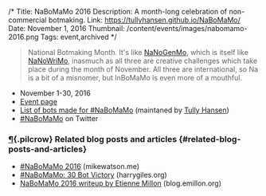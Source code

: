 /*
Title: NaBoMaMo 2016
Description: A month-long celebration of non-commercial botmaking.
Link: https://tullyhansen.github.io/NaBoMaMo/
Date: November 1, 2016
Thumbnail: /content/events/images/nabomamo-2016.png
Tags: event,archived
*/

> National Botmaking Month. It's like [NaNoGenMo](https://github.com/dariusk/NaNoGenMo-2015), which is itself like [NaNoWriMo](http://nanowrimo.org/), inasmuch as all three are creative challenges which take place during the month of November. All three are international, so Na is a bit of a misnomer, but InBoMaMo is even more of a mouthful.

- November 1-30, 2016
- [Event page](https://tullyhansen.github.io/NaBoMaMo/)
- [List of bots made for #NaBoMaMo](https://twitter.com/tullyhansen/lists/nabomamo-master/members) (maintaned by [Tully Hansen](https://twitter.com/tullyhansen))
- [#NaBoMaMo](https://twitter.com/hashtag/nabomamo?f=tweets&vertical=default) on Twitter



### [¶](#related-blog-posts-and-articles){.pilcrow} Related blog posts and articles {#related-blog-posts-and-articles}

- [#NaBoMaMo 2016](http://mikewatson.me/NaBoMaMo/2016) (mikewatson.me)
- [#NaBoMaMo: 30 Bot Victory](https://harrygiles.org/2016/12/03/nabomamo-30-bot-victory/) (harrygiles.org)
- [NaBoMaMo 2016 writeup by Etienne Millon](http://blog.emillon.org/posts/2017-02-01-nabomamo-2016-writeup.html) (blog.emillon.org)
